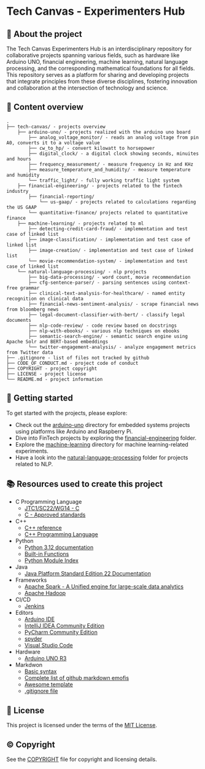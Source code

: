 # Tech Canvas - Experimenters Hub

## :newspaper: About the project

The Tech Canvas Experimenters Hub is an interdisciplinary repository for collaborative projects spanning various fields, such as hardware like Arduino UNO, financial engineering, machine learning, natural language processing, and the corresponding mathematical foundations for all fields. This repository serves as a platform for sharing and developing projects that integrate principles from these diverse disciplines, fostering innovation and collaboration at the intersection of technology and science.

## :notebook: Content overview

    .
    ├── tech-canvas/ - projects overview
        ├── arduino-uno/ - projects realized with the arduino uno board
            ├── analog_voltage_monitor/ - reads an analog voltage from pin A0, converts it to a voltage value
            ├── cw_to_hp/ - convert kilowatt to horsepower
            ├── digital_clock/ - a digital clock showing seconds, minuites and hours
            ├── frequency_measurement/ - measure frequency in Hz and KHz
            ├── measure_temperature_and_humidity/ - measure temperature and humidity
            └── traffic_light/ - fully working traffic light system
        ├── financial-engineering/ - projects related to the fintech industry
            ├── financial-reporting/
                └── us-gaap/ - projects related to calculations regarding the US GAAP
            └── quantitative-finance/ projects related to quantitative finance
        ├── machine-learning/ - projects related to ml
            ├── detecting-credit-card-fraud/ - implementation and test case of linked list
            ├── image-classification/ - implementation and test case of linked list
            ├── image-creation/ - implementation and test case of linked list
            └── movie-recommendation-system/ - implementation and test case of linked list
        └── natural-language-processing/ - nlp projects
            ├── big-data-processing/ - word count, movie recommendation
            ├── cfg-sentence-parser/ - parsing sentences using context-free grammar
            ├── clinical-text-analysis-for-healthcare/ - named entity recognition on clinical data
            ├── financial-news-sentiment-analysis/ - scrape financial news from bloomberg news
            ├── legal-document-classifier-with-bert/ - classify legal documents   
            ├── nlp-code-review/ - code review based on docstrings
            ├── nlp-with-ebooks/ - various nlp techniques on ebooks
            ├── semantic-search-engine/ - semantic search engine using Apache Solr and BERT-based embeddings
            └── twitter-engagement-analysis/ - analyze engagement metrics from Twitter data            
    ├── .gitignore - list of files not tracked by github
    ├── CODE_OF_CONDUCT.md - project code of conduct
    ├── COPYRIGHT - project copyright
    ├── LICENSE - project license
    └── README.md - project information

## :runner: Getting started

To get started with the projects, please explore:

* Check out the [arduino-uno](./arduino-uno/) directory for embedded systems projects using platforms like Arduino and Raspberry Pi.
* Dive into FinTech projects by exploring the [financial-engineering](./financial-enigneering/) folder.
* Explore the [machine-learning](./machine-learning/) directory for machine learning-related experiments.
* Have a look into the [natural-language-processing](./natural-language-processing/) folder for projects related to NLP.

## :books: Resources used to create this project

* C Programming Language
    * [JTC1/SC22/WG14 - C](https://www.open-std.org/jtc1/sc22/wg14/)
    * [C - Approved standards](https://www.open-std.org/JTC1/SC22/WG14/www/standards)
* C++
    * [C++ reference](https://en.cppreference.com/w/)
    * [C++ Programming Language](https://devdocs.io/cpp/)
* Python
    * [Python 3.12 documentation](https://docs.python.org/3/)
    * [Built-in Functions](https://docs.python.org/3/library/functions.html)
    * [Python Module Index](https://docs.python.org/3/py-modindex.html)
* Java
    * [Java Platform Standard Edition 22 Documentation](https://docs.oracle.com/en/java/javase/)
* Frameworks
    * [Apache Spark - A Unified engine for large-scale data analytics](https://spark.apache.org/docs/latest/)
    * [Apache Hadoop](https://hadoop.apache.org/docs/stable/)
* CI/CD
    * [Jenkins](https://www.jenkins.io/doc/book/)
* Editors
    * [Arduino IDE](https://docs.arduino.cc/software/ide/)
    * [IntelliJ IDEA Community Edition](https://www.jetbrains.com/idea/download/?section=windows)
    * [PyCharm Community Edition](https://www.jetbrains.com/pycharm/download/?section=windows)
    * [spyder](https://www.spyder-ide.org/)
    * [Visual Studio Code](https://code.visualstudio.com/)
* Hardware
    * [Arduino UNO R3](https://docs.arduino.cc/hardware/uno-rev3/)
* Markdwon
    * [Basic syntax](https://www.markdownguide.org/basic-syntax/)
    * [Complete list of github markdown emofis](https://dev.to/nikolab/complete-list-of-github-markdown-emoji-markup-5aia)
    * [Awesome template](http://github.com/Human-Activity-Recognition/blob/main/README.md)
    * [.gitignore file](https://git-scm.com/docs/gitignore) 

## :bookmark: License

This project is licensed under the terms of the [MIT License](LICENSE).

## :copyright: Copyright

See the [COPYRIGHT](COPYRIGHT) file for copyright and licensing details.
